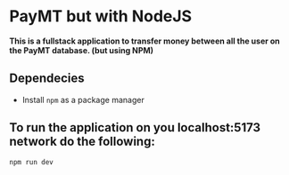 # PayMT but with NodeJS
**This is a fullstack application to transfer money between all the user on the PayMT database. (but using NPM)**

## Dependecies
* Install `npm` as a package manager

## To run the application on you localhost:5173 network do the following:
```
npm run dev
```
